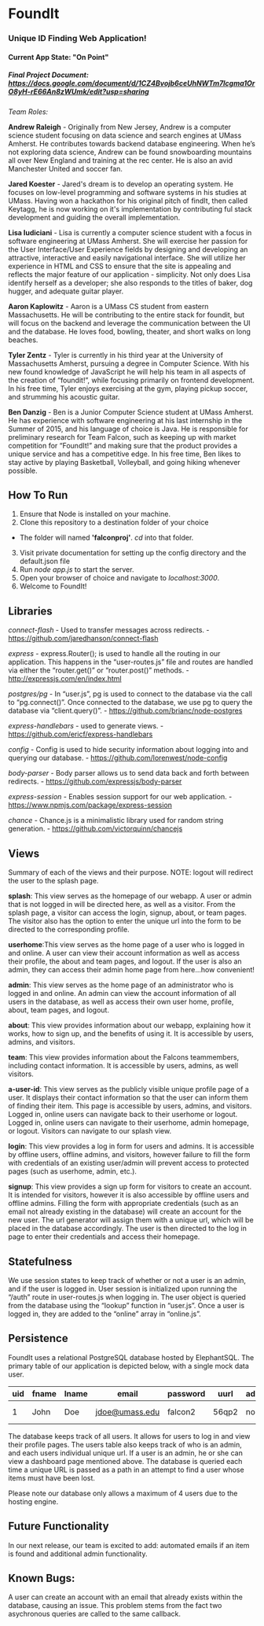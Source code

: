 # FoundIt
### Unique ID Finding Web Application!
#### Current App State: "On Point"
##### Final Project Document: https://docs.google.com/document/d/1CZ4Bvojb6ceUhNWTm7lcgma1OrO8yH-rE66An8zWUmk/edit?usp=sharing
*Team Roles:*

**Andrew Raleigh** -  Originally from New Jersey, Andrew is a computer science student focusing on data science and search engines at UMass Amherst. He contributes towards backend database engineering. When he’s not exploring data science, Andrew can be found snowboarding mountains all over New England and training at the rec center. He is also an avid Manchester United and soccer fan.

**Jared Koester** - Jared's dream is to develop an operating system. He focuses on low-level programming and software systems in his studies at UMass. Having won a hackathon for his original pitch of findIt, then called Keytagg, he is now working on it's implementation by contributing ful stack development and guiding the overall implementation.

**Lisa Iudiciani** - Lisa is currently a computer science student with a focus in software engineering  at UMass Amherst. She will exercise her passion for the User Interface/User Experience fields by designing and developing an attractive, interactive and easily navigational interface. She will utilize her experience in HTML and CSS to ensure that the site is appealing and reflects the major feature of our application - simplicity. Not only does Lisa identify herself as a developer; she also responds to the titles of baker, dog hugger, and adequate guitar player.

**Aaron Kaplowitz** - Aaron is a UMass CS student from eastern Massachusetts.  He will be contributing to the entire stack for foundit, but will focus on the backend and leverage the communication between the UI and the database.  He loves food, bowling, theater, and short walks on long beaches.

**Tyler Zentz** - Tyler is currently in his third year at the University of Massachusetts Amherst, pursuing a degree in Computer Science.  With his new found knowledge of JavaScript he will help his team in all aspects of the creation of “foundit!”, while focusing primarily on frontend development. In his free time, Tyler enjoys exercising at the gym, playing pickup soccer, and strumming his acoustic guitar.

**Ben Danzig** - Ben is a Junior Computer Science student at UMass Amherst. He has experience with software engineering at his last internship in the Summer of 2015, and his language of choice is Java. He is responsible for preliminary research for Team Falcon, such as keeping up with market competition for “FoundIt!” and making sure that the product provides a unique service and has a competitive edge. In his free time, Ben likes to stay active by playing Basketball, Volleyball, and going hiking whenever possible.


## How To Run

1. Ensure that Node is installed on your machine.
2. Clone this repository to a destination folder of your choice
  - The folder will named **'falconproj'**. *cd* into that folder.
3. Visit private documentation for setting up the config directory and the default.json file
4. Run *node app.js* to start the server. 
4. Open your browser of choice and navigate to *localhost:3000*.
5. Welcome to FoundIt!

## Libraries

*connect-flash* - Used to transfer messages across redirects. - https://github.com/jaredhanson/connect-flash

*express* - express.Router(); is used to handle all the routing in our application. This happens in the “user-routes.js” file and routes are handled via either the “router.get()” or “router.post()” methods. - http://expressjs.com/en/index.html

*postgres/pg* - In “user.js”, pg is used to connect to the database via the call to “pg.connect()”. Once connected to the database, we use pg to query the database via “client.query()”. - https://github.com/brianc/node-postgres

*express-handlebars* - used to generate views. - https://github.com/ericf/express-handlebars

*config* - Config is used to hide security information about logging into and querying our database. - https://github.com/lorenwest/node-config

*body-parser* - Body parser allows us to send data back and forth between redirects. - https://github.com/expressjs/body-parser

*express-session* - Enables session support for our web application. - https://www.npmjs.com/package/express-session

*chance* - Chance.js is a minimalistic library used for random string generation. - https://github.com/victorquinn/chancejs

## Views
Summary of each of the views and their purpose.
NOTE: logout will redirect the user to the splash page.

**splash**: This view serves as the homepage of our webapp. A user or admin that is not logged in will be directed 
here, as well as a visitor. From the splash page, a visitor can access the login, signup, about, or team pages. The visitor also has the option to enter the unique url into the form to be directed to the corresponding profile.

**userhome**:This view serves as the home page of a user who is logged in and online. A user can view their account information as well as access their profile, the about and team pages, and logout. If the user is also an admin, they can access their admin home page from here...how convenient!

**admin**: This view serves as the home page of an administrator who is logged in and online. An admin can view the account information of all users in the database, as well as access their own user home, profile, about, team pages, and logout.

**about**: This view provides information about our webapp, explaining how it works, how to sign up, and the benefits of using it. It is accessible by users, admins, and visitors. 

**team**: This view provides information about the Falcons teammembers, including contact information. It is accessible by users, admins, as well visitors. 

**a-user-id**: This view serves as the publicly visible unique profile page of a user. It displays their contact information so that the user can inform them of finding their item. This page is accessible by users, admins, and visitors. Logged in, online users can navigate back to their userhome or logout. Logged in, online users can navigate to their userhome, admin homepage, or logout. Visitors can navigate to our splash view. 

**login**: This view provides a log in form for users and admins. It is accessible by offline users, offline admins, and visitors, however failure to fill the form with credentials of an existing user/admin will prevent access to protected pages (such as userhome, admin, etc.).

**signup**: This view provides a sign up form for visitors to create an account. It is intended for visitors, however it is also accessible by offline users and offline admins. Filling the form with appropriate credentials (such as an email not already existing in the database) will create an account for the new user. The url generator will assign them with a unique url, which will be placed in the database accordingly. The user is then directed to the log in page to enter their credentials and access their homepage.


## Statefulness

We use session states to keep track of whether or not a user is an admin, and if the user is logged in. User session is initialized upon running the “/auth” route in user-routes.js when logging in. The user object is queried from the database using the “lookup” function in “user.js”. Once a user is logged in, they are added to the “online” array in “online.js”.

## Persistence

FoundIt uses a relational PostgreSQL database hosted by ElephantSQL. The primary table of our application is depicted below, with a single mock data user.

| uid | fname | lname | email | password | uurl | admin | phone |
| --- | ----- | ----- | ----- | -------- | ---- | ----- | ----- |
|1 | John | Doe | jdoe@umass.edu | falcon2 | 56qp2 | no | (413)-545-2222 |

The database keeps track of all users. It allows for users to log in and view their profile pages. The users table also keeps track of who is an admin, and each users individual unique url. If a user is an admin, he or she can view a dashboard page mentioned above. The database is queried each time a unique URL is passed as a path in an attempt to find a user whose items must have been lost.

Please note our database only allows a maximum of 4 users due to the hosting engine.

## Future Functionality
In our next release, our team is excited to add: automated emails if an item is found and additional admin functionality. 

## Known Bugs:
A user can create an account with an email that already exists within the database, causing an issue. This problem stems from the fact two asychronous queries are called to the same callback.